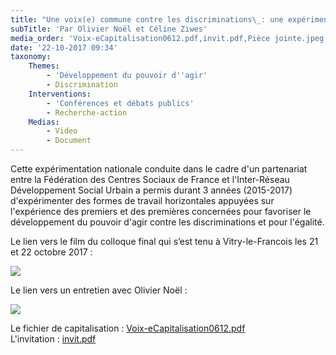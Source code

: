 ```yaml
---
title: "Une voix(e) commune contre les discriminations\_: une expérimentation nationale"
subTitle: 'Par Olivier Noël et Céline Ziwes'
media_order: 'Voix-eCapitalisation0612.pdf,invit.pdf,Pièce jointe.jpeg'
date: '22-10-2017 09:34'
taxonomy:
    Themes:
        - 'Développement du pouvoir d''agir'
        - Discrimination
    Interventions:
        - 'Conférences et débats publics'
        - Recherche-action
    Medias:
        - Video
        - Document
---
```


Cette expérimentation nationale conduite dans le cadre d'un partenariat entre la Fédération des Centres Sociaux de France et l'Inter-Réseau Développement Social Urbain a permis durant 3 années (2015-2017) d'expérimenter des formes de travail horizontales appuyées sur l'expérience des premiers et des premières concernées pour favoriser le développement du pouvoir d'agir contre les discriminations et pour l'égalité.

Le lien vers le film du colloque final qui s’est tenu à Vitry-le-Francois les 21 et 22 octobre 2017 : 

![](https://www.youtube.com/watch?v=jQFuBSk0WGQ&feature=youtu.be)

Le lien vers un entretien avec Olivier Noël :

![](https://www.youtube.com/watch?v=0Znxr6zUR3c)

Le fichier de capitalisation : [Voix-eCapitalisation0612.pdf](Voix-eCapitalisation0612.pdf)  
L'invitation : [invit.pdf](invit.pdf)